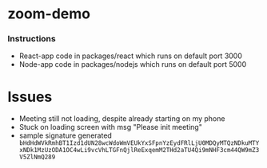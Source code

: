 # zoom-demo

### Instructions

-   React-app code in packages/react which runs on default port 3000
-   Node-app code in packages/nodejs which runs on default port 5000

# Issues

-   Meeting still not loading, despite already starting on my phone
-   Stuck on loading screen with msg "Please init meeting"
-   sample signature generated
    ` bHdHdWVkRmhBT1Izd1dUN28wcWdoWmVEUkYxSFpnYzEydFRlLjU0MDQyMTQzNDkuMTYxNDk1MzUzODA1OC4wLi9vcVhLTGFnQjlReExqemM2THd2aTU4Qi9mNHF3cm44QW9mZ3V5ZlNmQ289`
